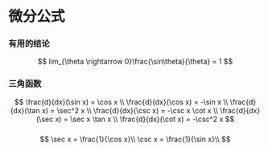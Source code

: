 # 微分公式

### 有用的结论

$$
lim_{\theta \rightarrow 0}\frac{\sin\theta}{\theta} = 1
$$

### 三角函数

$$
\frac{d}{dx}(\sin x) = \cos x \\
\frac{d}{dx}(\cos x) = -\sin x \\
\frac{d}{dx}(\tan x) = \sec^2 x \\
\frac{d}{dx}(\csc x) = -\csc x \cot x \\
\frac{d}{dx}(\sec x) = \sec x \tan x \\
\frac{d}{dx}(\cot x) = -\csc^2 x
$$

### 

$$
\sec x = \frac{1}{\cos x}\\
\csc x = \frac{1}{\sin x}\\
$$

